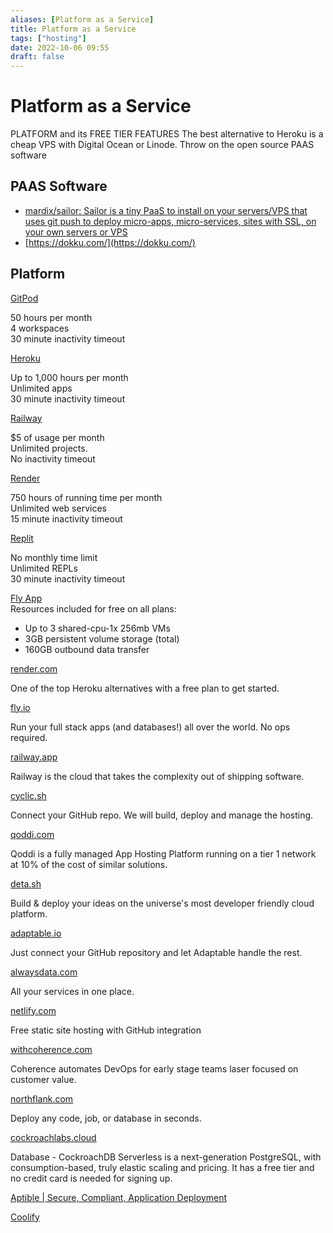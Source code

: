 ```yaml
---
aliases: [Platform as a Service]
title: Platform as a Service
tags: ["hosting"]
date: 2022-10-06 09:55
draft: false
---
```


# Platform as a Service

PLATFORM and its FREE TIER FEATURES
The best alternative to Heroku is a cheap VPS with Digital Ocean or Linode. Throw on the open source PAAS software 

## PAAS Software
- [mardix/sailor: Sailor is a tiny PaaS to install on your servers/VPS that uses git push to deploy micro-apps, micro-services, sites with SSL, on your own servers or VPS](https://github.com/mardix/sailor)
- [https://dokku.com/](https://dokku.com/)

## Platform

[GitPod](https://gitpod.io/)

50 hours per month  
4 workspaces  
30 minute inactivity timeout

[Heroku](https://heroku.com/)

Up to 1,000 hours per month  
Unlimited apps  
30 minute inactivity timeout

[Railway](https://railway.app/)

$5 of usage per month  
Unlimited projects.  
No inactivity timeout

[Render](https://render.com/)

750 hours of running time per month  
Unlimited web services  
15 minute inactivity timeout

[Replit](https://replit.com/)

No monthly time limit  
Unlimited REPLs  
30 minute inactivity timeout

[Fly App](https://fly.io/docs/about/pricing/)  
Resources included for free on all plans:

- Up to 3 shared-cpu-1x 256mb VMs
- 3GB persistent volume storage (total)
- 160GB outbound data transfer

[render.com](https://render.com/)

One of the top Heroku alternatives with a free plan to get started.

[fly.io](https://fly.io/)

Run your full stack apps (and databases!) all over the world. No ops required.

[railway.app](https://railway.app/)

Railway is the cloud that takes the complexity out of shipping software.

[cyclic.sh](https://www.cyclic.sh/)

Connect your GitHub repo. We will build, deploy and manage the hosting.

[qoddi.com](https://qoddi.com/)

Qoddi is a fully managed App Hosting Platform running on a tier 1 network at 10% of the cost of similar solutions.

[deta.sh](https://www.deta.sh/)

Build & deploy your ideas on the universe's most developer friendly cloud platform.

[adaptable.io](https://adaptable.io/)

Just connect your GitHub repository and let Adaptable handle the rest.

[alwaysdata.com](https://www.alwaysdata.com/en/)

All your services in one place.

[netlify.com](https://www.netlify.com/)

Free static site hosting with GitHub integration

[withcoherence.com](https://www.withcoherence.com/)

Coherence automates DevOps for early stage teams laser focused on customer value.

[northflank.com](https://www.northflank.com/)

Deploy any code, job, or database in seconds.

[cockroachlabs.cloud](https://cockroachlabs.cloud/)

Database - CockroachDB Serverless is a next-generation PostgreSQL, with consumption-based, truly elastic scaling and pricing. It has a free tier and no credit card is needed for signing up.

[Aptible | Secure, Compliant, Application Deployment](https://www.aptible.com/)

[Coolify](https://coolify.io/)